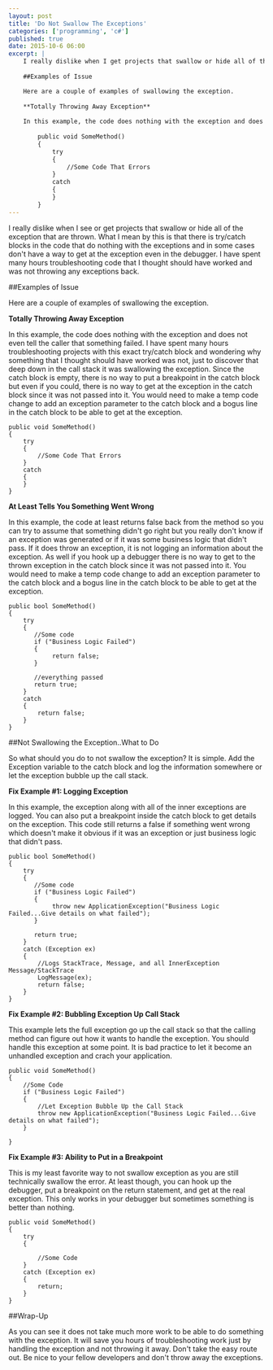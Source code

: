 ```yaml
---
layout: post
title: 'Do Not Swallow The Exceptions'
categories: ['programming', 'c#']
published: true
date: 2015-10-6 06:00
excerpt: |
    I really dislike when I get projects that swallow or hide all of the exception that are thrown.  What I mean by this is that there is try/catch blocks in the code that do nothing with the exceptions and in some cases don't have a way to get at the exception even in the debugger.  I have spent many hours troubleshooting code that I thought should have worked and was not throwing any exceptions back.    
    
    ##Examples of Issue

    Here are a couple of examples of swallowing the exception.  
    
    **Totally Throwing Away Exception**
    
    In this example, the code does nothing with the exception and does not even tell the caller that something failed.  I have spent many hours troubleshooting projects with this exact try/catch block and wondering why something that I thought should have worked was not, just to discover that deep down in the call stack it was swallowing the exception.  Since the catch block is empty, there is no way to put a breakpoint in the catch block but even if you could, there is no way to get at the exception in the catch block since it was not passed into it.  You would need to make a temp code change to add an exception parameter to the catch block and a bogus line in the catch block to be able to get at the exception.  
        
        public void SomeMethod()
        {
            try
            {
                //Some Code That Errors
            }
            catch
            {
            }
        }
---
```


I really dislike when I see or get projects that swallow or hide all of the exception that are thrown.  What I mean by this is that there is try/catch blocks in the code that do nothing with the exceptions and in some cases don't have a way to get at the exception even in the debugger.  I have spent many hours troubleshooting code that I thought should have worked and was not throwing any exceptions back.    

##Examples of Issue

Here are a couple of examples of swallowing the exception.  

**Totally Throwing Away Exception**

In this example, the code does nothing with the exception and does not even tell the caller that something failed.  I have spent many hours troubleshooting projects with this exact try/catch block and wondering why something that I thought should have worked was not, just to discover that deep down in the call stack it was swallowing the exception.  Since the catch block is empty, there is no way to put a breakpoint in the catch block but even if you could, there is no way to get at the exception in the catch block since it was not passed into it.  You would need to make a temp code change to add an exception parameter to the catch block and a bogus line in the catch block to be able to get at the exception.  
    
    public void SomeMethod()
    {
        try
        {
            //Some Code That Errors
        }
        catch
        {
        }
    }

**At Least Tells You Something Went Wrong**

In this example, the code at least returns false back from the method so you can try to assume that something didn't go right but you really don't know if an exception was generated or if it was some business logic that didn't pass.  If it does throw an exception, it is not logging an information about the exception.  As well if you hook up a debugger there is no way to get to the thrown exception in the catch block since it was not passed into it.  You would need to make a temp code change to add an exception parameter to the catch block and a bogus line in the catch block to be able to get at the exception.

    public bool SomeMethod()
    {
        try
        {
           //Some code
           if ("Business Logic Failed")
           {
                return false;   
           }
           
           //everything passed
           return true;  
        }
        catch 
        {
            return false;    
        }    
    }
    
##Not Swallowing the Exception..What to Do

So what should you do to not swallow the exception?  It is simple.  Add the Exception variable to the catch block and log the information somewhere or let the exception bubble up the call stack.

**Fix Example #1: Logging Exception**

In this example, the exception along with all of the inner exceptions are logged.  You can also put a breakpoint inside the catch block to get details on the exception.  This code still returns a false if something went wrong which doesn't make it obvious if it was an exception or just business logic that didn't pass.    

    public bool SomeMethod()
    {
        try
        {
           //Some code
           if ("Business Logic Failed")
           {
                throw new ApplicationException("Business Logic Failed...Give details on what failed");  
           }
           
           return true;  
        }  
        catch (Exception ex)
        {
            //Logs StackTrace, Message, and all InnerException Message/StackTrace
            LogMessage(ex);   
            return false;
        }
    }
    
**Fix Example #2: Bubbling Exception Up Call Stack**

This example lets the full exception go up the call stack so that the calling method can figure out how it wants to handle the exception.  You should handle this exception at some point.  It is bad practice to let it become an unhandled exception and crach your application.

    public void SomeMethod()
    {
        //Some Code        
        if ("Business Logic Failed")
        {
            //Let Exception Bubble Up the Call Stack
            throw new ApplicationException("Business Logic Failed...Give details on what failed");  
        }
            
    }    

    
**Fix Example #3: Ability to Put in a Breakpoint**

This is my least favorite way to not swallow exception as you are still technically swallow the error.  At least though, you can hook up the debugger, put a breakpoint on the return statement, and get at the real exception.  This only works in your debugger but sometimes something is better than nothing.  

    public void SomeMethod()
    {
        try
        {
            
            //Some Code    
        }   
        catch (Exception ex)
        {
            return;
        }    
    }    
    
    
##Wrap-Up

As you can see it does not take much more work to be able to do something with the exception.  It will save you hours of troubleshooting work just by handling the exception and not throwing it away.  Don't take the easy route out.  Be nice to your fellow developers and don't throw away the exceptions.       